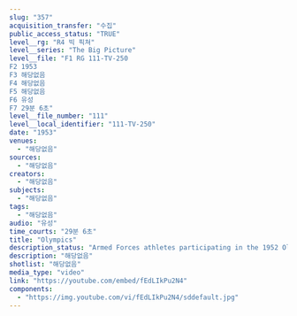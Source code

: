```yaml
---
slug: "357"
acquisition_transfer: "수집"
public_access_status: "TRUE"
level__rg: "R4 빅 픽쳐"
level__series: "The Big Picture"
level__file: "F1 RG 111-TV-250
F2 1953
F3 해당없음
F4 해당없음
F5 해당없음
F6 유성
F7 29분 6초"
level__file_number: "111"
level__local_identifier: "111-TV-250"
date: "1953"
venues: 
  - "해당없음"
sources: 
  - "해당없음"
creators: 
  - "해당없음"
subjects: 
  - "해당없음"
tags: 
  - "해당없음"
audio: "유성"
time_courts: "29분 6초"
title: "Olympics"
description_status: "Armed Forces athletes participating in the 1952 Olympics."
description: "해당없음"
shotlist: "해당없음"
media_type: "video"
link: "https://youtube.com/embed/fEdLIkPu2N4"
components: 
  - "https://img.youtube.com/vi/fEdLIkPu2N4/sddefault.jpg"
---
```

